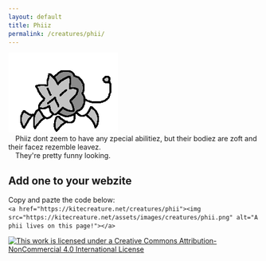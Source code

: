```yaml
---
layout: default
title: Phiiz
permalink: /creatures/phii/
---
```

![ Phiiz ](/assets/images/creatures/phii.png)  
&emsp;Phiiz dont zeem to have any zpecial abilitiez, but their bodiez are zoft and their facez rezemble leavez.  
&emsp;They're pretty funny looking.

## Add one to your webzite
Copy and pazte the code below:  
```<a href="https://kitecreature.net/creatures/phii"><img src="https://kitecreature.net/assets/images/creatures/phii.png" alt="A phii lives on this page!"></a>```


[![This work is licensed under a Creative Commons Attribution-NonCommercial 4.0 International License](https://i.creativecommons.org/l/by-nc/4.0/88x31.png)](http://creativecommons.org/licenses/by-nc/4.0/)
